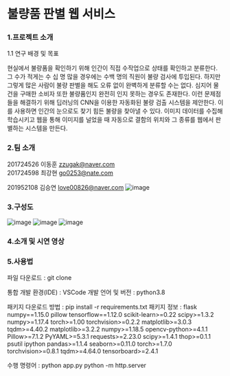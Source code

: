 # 불량품 판별 웹 서비스
### 1.프로젝트 소개
1.1 연구 배경 및 목표

  현실에서 불량품을 확인하기 위해 인간이 직접 수작업으로 상태를 확인하고 분류한다. 그 수가 적게는 수  십 명 많을 경우에는 수백 명의 직원이 불량 검사에 투입된다. 하지만 그렇게 많은 사람이 불량 판별을 해도 오류 없이 완벽하게 분류할 수는 없다. 심지어 물건을 구매한 소비자 또한 불량품인지 완전히 인지 못하는 경우도 존재한다. 이런 문제점들을 해결하기 위해 딥러닝의 CNN을 이용한 자동화된 불량 검출 시스템을 제안한다. 이를 사용하면 인간의 눈으로도 찾기 힘든 불량을 찾아낼 수 있다. 이미지 데이터를 수집해 학습시키고 웹을 통해 이미지를 널었을 때 자동으로 결함의 위치와 그 종류를 웹에서 판별하는 시스템을 만든다.

### 2.팀 소개
201724526 이동훈 zzugak@naver.com  
201724598 최강현 go0253@nate.com

201952108 김승연 love00826@naver.com
![image](https://user-images.githubusercontent.com/64565005/195789448-67f034d6-deb4-4282-8008-cd4331e5d488.png)

### 3.구성도
![image](https://user-images.githubusercontent.com/64565005/195790034-36b07da2-36a3-4b45-932f-45cbe59c281f.png)
![image](https://user-images.githubusercontent.com/64565005/195790050-dd5c74b0-b741-4838-8c73-0fd530c173ab.png)
![image](https://user-images.githubusercontent.com/64565005/195790058-df6db475-9a18-4335-920c-e58955dcab52.png)

### 4.소개 및 시연 영상

### 5.사용법

파일 다운로드 : git clone

통합 개발 환경(IDE) : VSCode
개발 언어 및 버전 : python3.8
              
패키지 다운로드 방법 : pip install -r requirements.txt
패키지 정보 : 
              flask
              numpy==1.15.0
              pillow
              tensorflow==1.12.0
              scikit-learn>=0.22
              scipy>=1.3.2
              numpy>=1.17.4
              torch>=1.00
              torchvision>=0.2.2
              matplotlib>=3.0.3
              tqdm>=4.40.2
              matplotlib>=3.2.2
              numpy>=1.18.5
              opencv-python>=4.1.1
              Pillow>=7.1.2
              PyYAML>=5.3.1
              requests>=2.23.0
              scipy>=1.4.1
              thop>=0.1.1
              psutil
              ipython
              pandas>=1.1.4
              seaborn>=0.11.0
              torch>=1.7.0
              torchvision>=0.8.1
              tqdm>=4.64.0
              tensorboard>=2.4.1

수행 명령어 : python app.py
              python -m http.server
